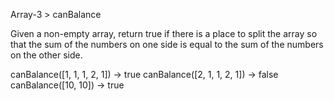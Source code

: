 Array-3 > canBalance

Given a non-empty array, return true if there is a place to split the array so that the sum of the numbers on one side is equal to 
the sum of the numbers on the other side.

canBalance([1, 1, 1, 2, 1]) → true
canBalance([2, 1, 1, 2, 1]) → false
canBalance([10, 10]) → true
